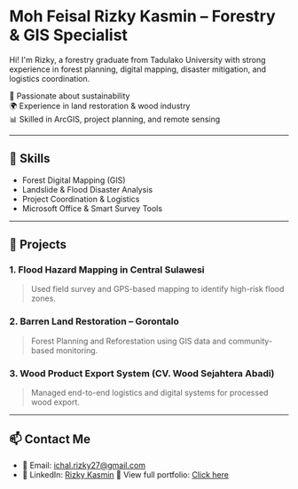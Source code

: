 # Moh Feisal Rizky Kasmin – Forestry & GIS Specialist

Hi! I'm Rizky, a forestry graduate from Tadulako University with strong experience in forest planning, digital mapping, disaster mitigation, and logistics coordination.

🌱 Passionate about sustainability  
🌍 Experience in land restoration & wood industry  
📊 Skilled in ArcGIS, project planning, and remote sensing

---

## 🔧 Skills
- Forest Digital Mapping (GIS)
- Landslide & Flood Disaster Analysis
- Project Coordination & Logistics
- Microsoft Office & Smart Survey Tools

---

## 📁 Projects
### 1. **Flood Hazard Mapping in Central Sulawesi**
> Used field survey and GPS-based mapping to identify high-risk flood zones.

### 2. **Barren Land Restoration – Gorontalo**
> Forest Planning and Reforestation using GIS data and community-based monitoring.

### 3. **Wood Product Export System (CV. Wood Sejahtera Abadi)**
> Managed end-to-end logistics and digital systems for processed wood export.

---

## 📫 Contact Me
- 📧 Email: ichal.rizky27@gmail.com  
- 🔗 LinkedIn: [Rizky Kasmin](https://linkedin.com/in/rizkykasmin)
📄 View full portfolio: [Click here](./portfolio.md)
